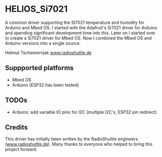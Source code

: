 # HELIOS_Si7021

A common driver supporting the SI7021 temperature and humidity for Arduino and Mbed OS. I started with the Adafruit's Si7021 driver for Arduino and spending significant development time into this. Later on I started over to create a Si7021 driver for Mbed OS. Now I combined the Mbed OS and Arduino versions into a single source.

Helmut Tschemernjak
www.radioshuttle.de

## Suppported platforms
- Mbed OS
- Arduino (ESP32 has been tested)


## TODOs
- Arduino: add variable IO pins for I2C (multiple I2C's, ESP32 pin redirect)

##  Credits
This driver has initially been written by the RadioShuttle engineers (www.radioshuttle.de). Many thanks to everyone who helped to bring this project forward.


